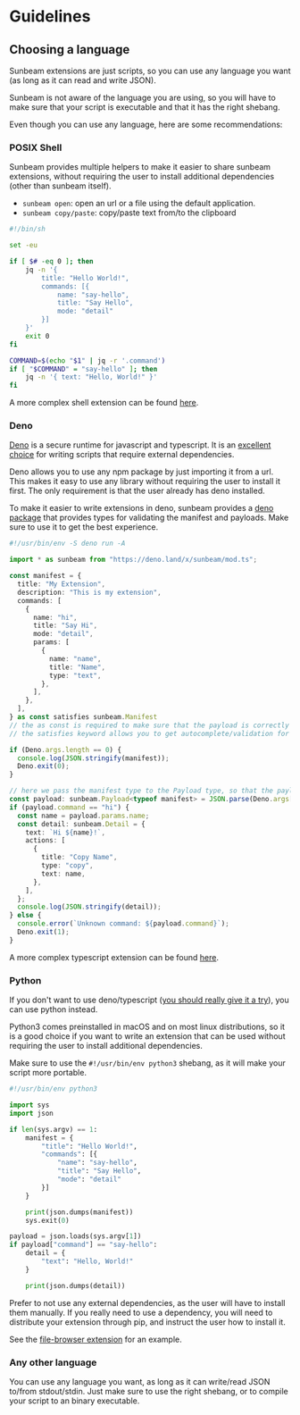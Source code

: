 # Guidelines

## Choosing a language

Sunbeam extensions are just scripts, so you can use any language you want (as long as it can read and write JSON).

Sunbeam is not aware of the language you are using, so you will have to make sure that your script is executable and that it has the right shebang.

Even though you can use any language, here are some recommendations:

### POSIX Shell

Sunbeam provides multiple helpers to make it easier to share sunbeam extensions, without requiring the user to install additional dependencies (other than sunbeam itself).

- `sunbeam open`: open an url or a file using the default application.
- `sunbeam copy/paste`: copy/paste text from/to the clipboard

```sh
#!/bin/sh

set -eu

if [ $# -eq 0 ]; then
    jq -n '{
        title: "Hello World!",
        commands: [{
            name: "say-hello",
            title: "Say Hello",
            mode: "detail"
        }]
    }'
    exit 0
fi

COMMAND=$(echo "$1" | jq -r '.command')
if [ "$COMMAND" = "say-hello" ]; then
    jq -n '{ text: "Hello, World!" }'
fi
```

A more complex shell extension can be found [here](./examples/devdocs).

### Deno

[Deno](https://deno.land) is a secure runtime for javascript and typescript. It is an [excellent choice](https://matklad.github.io/2023/02/12/a-love-letter-to-deno.html) for writing scripts that require external dependencies.

Deno allows you to use any npm package by just importing it from a url. This makes it easy to use any library without requiring the user to install it first. The only requirement is that the user already has deno installed.

To make it easier to write extensions in deno, sunbeam provides a [deno package](https://deno.land/x/sunbeam) that provides types for validating the manifest and payloads. Make sure to use it to get the best experience.

```ts
#!/usr/bin/env -S deno run -A

import * as sunbeam from "https://deno.land/x/sunbeam/mod.ts";

const manifest = {
  title: "My Extension",
  description: "This is my extension",
  commands: [
    {
      name: "hi",
      title: "Say Hi",
      mode: "detail",
      params: [
        {
          name: "name",
          title: "Name",
          type: "text",
        },
      ],
    },
  ],
} as const satisfies sunbeam.Manifest
// the as const is required to make sure that the payload is correctly typed when parsing it
// the satisfies keyword allows you to get autocomplete/validation for the manifest

if (Deno.args.length == 0) {
  console.log(JSON.stringify(manifest));
  Deno.exit(0);
}

// here we pass the manifest type to the Payload type, so that the payload is correctly typed
const payload: sunbeam.Payload<typeof manifest> = JSON.parse(Deno.args[0]);
if (payload.command == "hi") {
  const name = payload.params.name;
  const detail: sunbeam.Detail = {
    text: `Hi ${name}!`,
    actions: [
      {
        title: "Copy Name",
        type: "copy",
        text: name,
      },
    ],
  };
  console.log(JSON.stringify(detail));
} else {
  console.error(`Unknown command: ${payload.command}`);
  Deno.exit(1);
}
```

A more complex typescript extension can be found [here](./examples/hackernews.md).

### Python

If you don't want to use deno/typescript ([you should really give it a try](https://matklad.github.io/2023/02/12/a-love-letter-to-deno.html)), you can use python instead.

Python3 comes preinstalled in macOS and on most linux distributions, so it is a good choice if you want to write an extension that can be used without requiring the user to install additional dependencies.

Make sure to use the `#!/usr/bin/env python3` shebang, as it will make your script more portable.

```python
#!/usr/bin/env python3

import sys
import json

if len(sys.argv) == 1:
    manifest = {
        "title": "Hello World!",
        "commands": [{
            "name": "say-hello",
            "title": "Say Hello",
            "mode": "detail"
        }]
    }

    print(json.dumps(manifest))
    sys.exit(0)

payload = json.loads(sys.argv[1])
if payload["command"] == "say-hello":
    detail = {
        "text": "Hello, World!"
    }

    print(json.dumps(detail))
```

Prefer to not use any external dependencies, as the user will have to install them manually. If you really need to use a dependency, you will need to distribute your extension through pip, and instruct the user how to install it.

See the [file-browser extension](./examples/file-browser.md) for an example.

### Any other language

You can use any language you want, as long as it can write/read JSON to/from stdout/stdin.
Just make sure to use the right shebang, or to compile your script to an binary executable.
